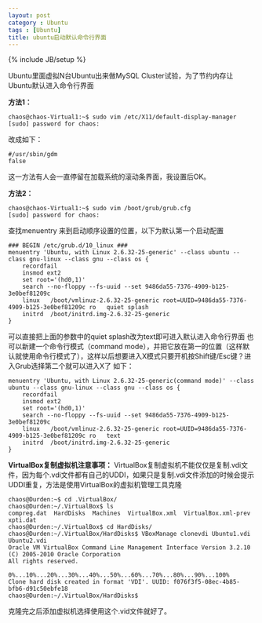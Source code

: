 ```yaml
---
layout: post
category : Ubuntu
tags : [Ubuntu]
title: ubuntu启动默认命令行界面
---
```

{% include JB/setup %}

Ubuntu里面虚拟N台Ubuntu出来做MySQL Cluster试验，为了节约内存让Ubuntu默认进入命令行界面

**方法1：**

    chaos@chaos-Virtual1:~$ sudo vim /etc/X11/default-display-manager
    [sudo] password for chaos:

改成如下：

    #/usr/sbin/gdm
    false

这一方法有人会一直停留在加载系统的滚动条界面，我设置后OK。

**方法2：**

    chaos@chaos-Virtual1:~$ sudo vim /boot/grub/grub.cfg
    [sudo] password for chaos:

查找menuentry 来到启动顺序设置的位置，以下为默认第一个启动配置

    ### BEGIN /etc/grub.d/10_linux ###
    menuentry 'Ubuntu, with Linux 2.6.32-25-generic' --class ubuntu --class gnu-linux --class gnu --class os {
        recordfail
        insmod ext2
        set root='(hd0,1)'
        search --no-floppy --fs-uuid --set 9486da55-7376-4909-b125-3e0bef81209c
        linux   /boot/vmlinuz-2.6.32-25-generic root=UUID=9486da55-7376-4909-b125-3e0bef81209c ro   quiet splash
        initrd  /boot/initrd.img-2.6.32-25-generic
    }

可以直接把上面的参数中的quiet splash改为text即可进入默认进入命令行界面 也可以新建一个命令行模式（command mode），并把它放在第一的位置（这样默认就使用命令行模式了），这样以后想要进入X模式只要开机按Shift键/Esc键？进入Grub选择第二个就可以进入X了 如下：

    menuentry 'Ubuntu, with Linux 2.6.32-25-generic(command mode)' --class ubuntu --class gnu-linux --class gnu --class os {
        recordfail
        insmod ext2
        set root='(hd0,1)'
        search --no-floppy --fs-uuid --set 9486da55-7376-4909-b125-3e0bef81209c
        linux   /boot/vmlinuz-2.6.32-25-generic root=UUID=9486da55-7376-4909-b125-3e0bef81209c ro   text
        initrd  /boot/initrd.img-2.6.32-25-generic
    }

**VirtualBox复制虚拟机注意事项：** VirtualBox复制虚拟机不能仅仅是复制.vdi文件，因为每个.vdi文件都有自己的UDDI，如果只是复制.vdi文件添加的时候会提示UDDI重复，方法是使用VirtualBox的虚拟机管理工具克隆

    chaos@Durden:~$ cd .VirtualBox/
    chaos@Durden:~/.VirtualBox$ ls
    compreg.dat  HardDisks  Machines  VirtualBox.xml  VirtualBox.xml-prev  xpti.dat
    chaos@Durden:~/.VirtualBox$ cd HardDisks/
    chaos@Durden:~/.VirtualBox/HardDisks$ VBoxManage clonevdi Ubuntu1.vdi Ubuntu2.vdi
    Oracle VM VirtualBox Command Line Management Interface Version 3.2.10
    (C) 2005-2010 Oracle Corporation
    All rights reserved.

    0%...10%...20%...30%...40%...50%...60%...70%...80%...90%...100%
    Clone hard disk created in format 'VDI'. UUID: f076f3f5-08ec-4b85-bfb6-d91c50ebfe18
    chaos@Durden:~/.VirtualBox/HardDisks$

克隆完之后添加虚拟机选择使用这个.vid文件就好了。